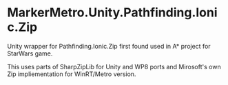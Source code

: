 MarkerMetro.Unity.Pathfinding.Ionic.Zip
=======================================

Unity wrapper for Pathfinding.Ionic.Zip first found used in A* project for StarWars game.

This uses parts of SharpZipLib for Unity and WP8 ports and Mirosoft's own Zip impliementation for WinRT/Metro version.

